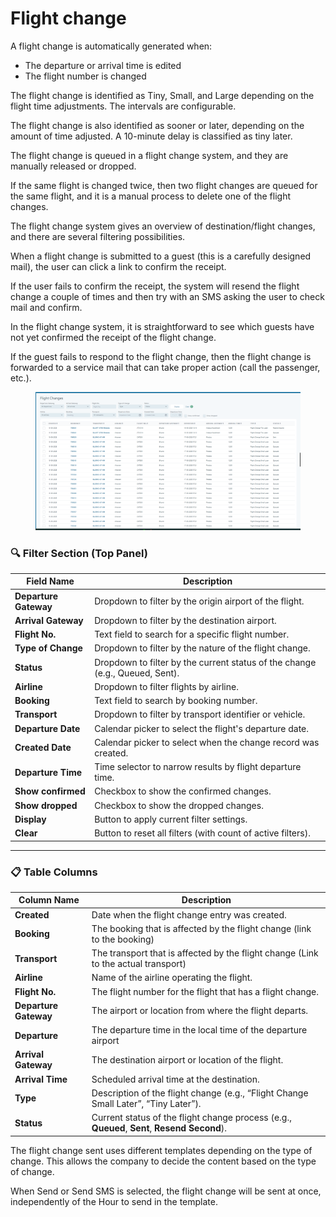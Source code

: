 # Flight change

A flight change is automatically generated when:

* The departure or arrival time is edited
* The flight number is changed

The flight change is identified as Tiny, Small, and Large depending on the flight time adjustments. The intervals are configurable.

The flight change is also identified as sooner or later, depending on the amount of time adjusted. A 10-minute delay is classified as tiny later.

The flight change is queued in a flight change system, and they are manually released or dropped.

If the same flight is changed twice, then two flight changes are queued for the same flight, and it is a manual process to delete one of the flight changes.

The flight change system gives an overview of destination/flight changes, and there are several filtering possibilities.

When a flight change is submitted to a guest (this is a carefully designed mail), the user can click a link to confirm the receipt.

If the user fails to confirm the receipt, the system will resend the flight change a couple of times and then try with an SMS asking the user to check mail and confirm.

In the flight change system, it is straightforward to see which guests have not yet confirmed the receipt of the flight change.

If the guest fails to respond to the flight change, then the flight change is forwarded to a service mail that can take proper action (call the passenger, etc.).

<figure><img src="../.gitbook/assets/image (1) (1) (1) (1) (1) (1) (1) (1) (1) (1) (1) (1) (1) (1) (1) (1) (1) (1) (1) (1) (1) (1) (1) (1) (1) (1) (1) (1) (1) (1) (1) (1) (1) (1) (1) (1) (1) (1) (1) (1) (1) (1) (1) (1) (1) (1) (1) (1).png" alt=""><figcaption></figcaption></figure>

### 🔍 Filter Section (Top Panel)

| Field Name            | Description                                                                  |
| --------------------- | ---------------------------------------------------------------------------- |
| **Departure Gateway** | Dropdown to filter by the origin airport of the flight.                      |
| **Arrival Gateway**   | Dropdown to filter by the destination airport.                               |
| **Flight No.**        | Text field to search for a specific flight number.                           |
| **Type of Change**    | Dropdown to filter by the nature of the flight change.                       |
| **Status**            | Dropdown to filter by the current status of the change (e.g., Queued, Sent). |
| **Airline**           | Dropdown to filter flights by airline.                                       |
| **Booking**           | Text field to search by booking number.                                      |
| **Transport**         | Dropdown to filter by transport identifier or vehicle.                       |
| **Departure Date**    | Calendar picker to select the flight's departure date.                       |
| **Created Date**      | Calendar picker to select when the change record was created.                |
| **Departure Time**    | Time selector to narrow results by flight departure time.                    |
| **Show confirmed**    | Checkbox to show the confirmed changes.                                      |
| **Show dropped**      | Checkbox to show the dropped changes.                                        |
| **Display**           | Button to apply current filter settings.                                     |
| **Clear**             | Button to reset all filters (with count of active filters).                  |

***

### 📋 Table Columns

| Column Name           | Description                                                                                  |
| --------------------- | -------------------------------------------------------------------------------------------- |
| **Created**           | Date when the flight change entry was created.                                               |
| **Booking**           | The booking that is affected by the flight change (link to the booking)                      |
| **Transport**         | The transport that is affected by the flight change (Link to the actual transport)           |
| **Airline**           | Name of the airline operating the flight.                                                    |
| **Flight No.**        | The flight number for the flight that has a flight change.                                   |
| **Departure Gateway** | The airport or location from where the flight departs.                                       |
| **Departure**         | The departure time in the local time of the departure airport                                |
| **Arrival Gateway**   | The destination airport or location of the flight.                                           |
| **Arrival Time**      | Scheduled arrival time at the destination.                                                   |
| **Type**              | Description of the flight change (e.g., “Flight Change Small Later”, “Tiny Later”).          |
| **Status**            | Current status of the flight change process (e.g., **Queued**, **Sent**, **Resend Second**). |

The flight change sent uses different templates depending on the type of change. This allows the company to decide the content based on the type of change.

When Send or Send SMS is selected, the flight change will be sent at once, independently of the Hour to send in the template.
